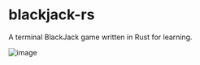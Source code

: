 # blackjack-rs
A terminal BlackJack game written in Rust for learning.

![image](https://user-images.githubusercontent.com/71740767/235816865-8a37b7fb-0fc8-4e10-8d73-7863ca52e59a.png)

